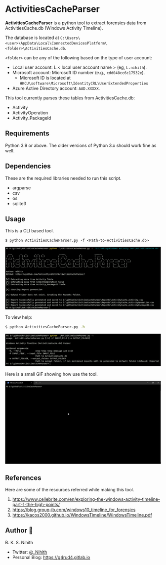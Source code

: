 # ActivitiesCacheParser

**ActivitiesCacheParser** is a python tool to extract forensics data from ActivitiesCache.db (Windows Activity Timeline).

The database is located at `C:\Users\<user>\AppData\Local\ConnectedDevicesPlatform\<folder>\ActivitiesCache.db`.

`<folder>` can be any of the following based on the type of user account:

+ Local user account: L.< local user account name > (eg, `L.nihith`).
+ Microsoft account: Microsoft ID number (e.g., `cdd048cc6c17532e`).
    + Microsoft ID is located at `HKCU\software\Microsoft\IdentityCRL\UserExtendedProperties`
+ Azure Active Directory account: `AAD.XXXXX`.

This tool currently parses these tables from ActivitiesCache.db:
+ Activity
+ ActivityOperation
+ Activity_PackageId

## Requirements

Python 3.9 or above. The older versions of Python 3.x should work fine as well.

## Dependencies

These are the required libraries needed to run this script.

+ argparse
+ csv
+ os
+ sqlite3

## Usage

This is a CLI based tool.

```
$ python ActivitiesCacheParser.py -f <Path-to-ActivitiesCache.db>
```

![](img/usage.png)

To view help:

```bash
$ python ActivitiesCacheParser.py -h
```

![](img/help.png)

Here is a small GIF showing how use the tool.

![](img/gif_usage.gif)
## References

Here are some of the resources referred while making this tool.

1. https://www.cellebrite.com/en/exploring-the-windows-activity-timeline-part-1-the-high-points/
2. https://blog.group-ib.com/windows10_timeline_for_forensics
3. https://kacos2000.github.io/WindowsTimeline/WindowsTimeline.pdf

## Author 👥

B. K. S. Nihith

+ Twitter: [@_Nihith](https://twitter.com/_Nihith)
+ Personal Blog: https://g4rud4.gitlab.io